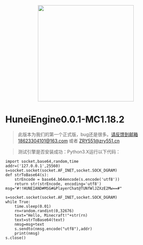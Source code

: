 <p align="center">
	<img src="http://res1-home.sikomc.xyz/hun4.png" style="width: 300px"></img>
</p>
<h1>HuneiEngine0.0.1-MC1.18.2</h1>

>此版本为我们的第一个正式版，bug还是很多。请反馈到邮箱18623304101@163.com 或者 ZRY551@zry551.cn

>测试引擎是否安装成功：Python3.X运行以下代码：
```#!/usr/bin/env python
import socket,base64,random,time
addr=('127.0.0.1',25560)
s=socket.socket(socket.AF_INET,socket.SOCK_DGRAM)
def strToBase64(s):
    strEncode = base64.b64encode(s.encode('utf8'))
    return str(strEncode, encoding='utf8')
msg="#!!HUNEIAND#MSG#&PlayerChat@TUNfWlJZXzE2Mw==#"

s=socket.socket(socket.AF_INET,socket.SOCK_DGRAM)
while True:
    time.sleep(0.01) 
    rn=random.randint(0,32676)
    text="Hello, Minecraft!"+str(rn)
    text=strToBase64(text)
    nmsg=msg+text
    s.sendto(nmsg.encode("utf8"),addr)
    print(nmsg)
s.close()
